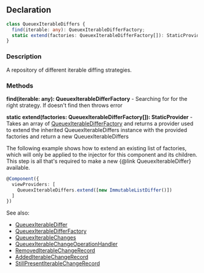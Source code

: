 ## Declaration
```ts
class QueuexIterableDiffers {
  find(iterable: any): QueuexIterableDifferFactory;
  static extend(factories: QueuexIterableDifferFactory[]): StaticProvider
}
```
### Description
A repository of different iterable diffing strategies.

### Methods

**find(iterable: any): QueuexIterableDifferFactory** - Searching for for the right strategy. If doesn't find then throws error

**static extend(factories: QueuexIterableDifferFactory[]): StaticProvider** - 
Takes an array of [QueuexIterableDifferFactory](./queuex_iterable_differ_factory.md) and returns a provider used to extend the inherited QueuexIterableDiffers instance with the provided factories and return a new QueuexIterableDiffers

The following example shows how to extend an existing list of factories, which will only be applied to the injector for this component and its children. This step is all that's required to make a new {@link QueuexIterableDiffer} available.

```ts
@Component({
  viewProviders: [
    QueuexIterableDiffers.extend([new ImmutableListDiffer()])
  ]
})
 ```

See also:
  - [QueuexIterableDiffer](./queuex_iterable_differ.md)
  - [QueuexIterableDifferFactory](./queuex_iterable_differ_factory.md)
  - [QueuexIterableChanges](./queuex_iterable_changes.md)
  - [QueuexIterableChangeOperationHandler](./queuex_iterable_change_operation_handler.md)
  - [RemovedIterableChangeRecord](./removed_iterable_change_record.md)
  - [AddedIterableChangeRecord](./addend_iterable_change_record.md)
  - [StillPresentIterableChangeRecord](./still_present_iterable_change_record.md)
